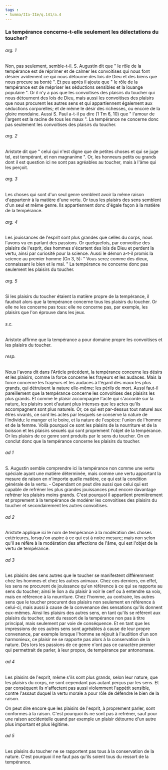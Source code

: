 ```yaml
---
tags : 
- Summa/IIa-IIæ/q.141/a.4
---
```


### La tempérance concerne-t-elle seulement les délectations du toucher?

###### arg. 1
Non, pas seulement, semble-t-il. S. Augustin dit que " le rôle de la tempérance est de réprimer et de calmer les convoitises qui nous font désirer avidement ce qui nous détourne des lois de Dieu et des biens que nous procure sa bonté ". Et peu après il ajoute que " le rôle de la tempérance est de mépriser les séductions sensibles et la louange populaire ". Or il n'y a pas que les convoitises des plaisirs du toucher qui nous détournent des lois de Dieu, mais aussi les convoitises des plaisirs que nous procurent les autres sens et qui appartiennent également aux séductions corporelles; et de même le désir des richesses, ou encore de la gloire mondaine. Aussi S. Paul a-t-il pu dire (1 Tm 6, 10) que " l'amour de l'argent est la racine de tous les maux ". La tempérance ne concerne donc pas seulement les convoitises des plaisirs du toucher. 

###### arg. 2
Aristote dit que " celui qui n'est digne que de petites choses et qui se juge tel, est tempérant, et non magnanime ". Or, les honneurs petits ou grands dont il est question ici ne sont pas agréables au toucher, mais à l'âme qui les perçoit. 

###### arg. 3
Les choses qui sont d'un seul genre semblent avoir la même raison d'appartenir à la matière d'une vertu. Or tous les plaisirs des sens semblent d'un seul et même genre. Ils appartiennent donc d'égale façon à la matière de la tempérance. 

###### arg. 4
Les jouissances de l'esprit sont plus grandes que celles du corps, nous l'avons vu en parlant des passions. Or quelquefois, par convoitise des plaisirs de l'esprit, des hommes s'écartent des lois de Dieu et perdent la vertu, ainsi par curiosité pour la science. Aussi le démon a-t-il promis la science au premier homme (Gn 3, 5): " Vous serez comme des dieux, connaissant le bien et le mal. " La tempérance ne concerne donc pas seulement les plaisirs du toucher. 

###### arg. 5
Si les plaisirs du toucher étaient la matière propre de la tempérance, il faudrait alors que la tempérance concerne tous les plaisirs du toucher. Or elle ne les concerne pas tous: elle ne concerne pas, par exemple, les plaisirs que l'on éprouve dans les jeux. 

###### s.c.
Aristote affirme que la tempérance a pour domaine propre les convoitises et les plaisirs du toucher. 

###### resp.
Nous l'avons dit dans l'Article précédent, la tempérance concerne les désirs et les plaisirs, comme la force concerne les frayeurs et les audaces. Mais la force concerne les frayeurs et les audaces à l'égard des maux les plus grands, qui détruisent la nature elle-même: les périls de mort. Aussi faut-il pareillement que la tempérance concerne les convoitises des plaisirs les plus grands. Et comme le plaisir accompagne l'acte qui s'accorde sur la nature, les plaisirs sont d'autant plus intenses que les actes qu'ils accompagnent sont plus naturels. Or, ce qui est par-dessus tout naturel aux êtres vivants, ce sont les actes par lesquels se conserve la nature de l'individu: le manger et le boire, et la nature de l'espèce: l'union de l'homme et de la femme. Voilà pourquoi ce sont les plaisirs de la nourriture et de la boisson et les plaisirs sexuels qui sont proprement l'objet de la tempérance. Or les plaisirs de ce genre sont produits par le sens du toucher. On en conclut donc que la tempérance concerne les plaisirs du toucher. 

###### ad 1
S. Augustin semble comprendre ici la tempérance non comme une vertu spéciale ayant une matière déterminée, mais comme une vertu apportant la mesure de raison en n'importe quelle matière, ce qui est la condition générale de la vertu. - Cependant on peut dire aussi que celui qui est capable de refréner les plus grandes jouissances peut encore davantage refréner les plaisirs moins grands. C'est pourquoi il appartient premièrement et proprement à la tempérance de modérer les convoitises des plaisirs du toucher et secondairement les autres convoitises. 

###### ad 2
Aristote applique ici le nom de tempérance à la modération des choses extérieures, lorsqu'on aspire à ce qui est à notre mesure; mais non selon qu'il se réfère à la modération des affections de l'âme, qui est l'objet de la vertu de tempérance. 

###### ad 3
Les plaisirs des sens autres que le toucher se manifestent différemment chez les hommes et chez les autres animaux. Chez ces derniers, en effet, les sens ne procurent de jouissance qu'en référence à ce qui se rapporte au sens du toucher; ainsi le lion a du plaisir à voir le cerf ou à entendre sa voix, mais en référence à la nourriture. Chez l'homme, au contraire, les autres sens que le toucher procurent des plaisirs non seulement en référence à celui-ci, mais aussi à cause de la convenance des sensations qu'ils donnent eux-mêmes. Ainsi les plaisirs des autres sens, en tant qu'ils se réfèrent aux plaisirs du toucher, sont du ressort de la tempérance non pas à titre principal, mais seulement par voie de conséquence. Et en tant que les impressions de ces autres sens sont agréables à cause de leur propre convenance, par exemple lorsque l'homme se réjouit à l'audition d'un son harmonieux, ce plaisir ne se rapporte pas alors à la conservation de la nature. Dès lors les passions de ce genre n'ont pas ce caractère premier qui permettrait de parler, à leur propos, de tempérance par antonomase. 

###### ad 4
Les plaisirs de l'esprit, même s'ils sont plus grands, selon leur nature, que les plaisirs du corps, ne sont cependant pas autant perçus par les sens. Et par conséquent ils n'affectent pas aussi violemment l'appétit sensible, contre l'assaut duquel la vertu morale a pour rôle de défendre le bien de la raison. 

On peut dire encore que les plaisirs de l'esprit, à proprement parler, sont conformes à la raison. C'est pourquoi ils ne sont pas à refréner, sauf pour une raison accidentelle quand par exemple un plaisir détourne d'un autre plus important et plus légitime. 

###### ad 5
Les plaisirs du toucher ne se rapportent pas tous à la conservation de la nature. C'est pourquoi il ne faut pas qu'ils soient tous du ressort de la tempérance. 

